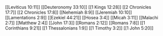 [[Leviticus 10:11]]
[[Deuteronomy 33:10]]
[[1 Kings 12:28]]
[[2 Chronicles 17:7]]
[[2 Chronicles 17:8]]
[[Nehemiah 8:9]]
[[Jeremiah 10:10]]
[[Lamentations 2:9]]
[[Ezekiel 44:21]]
[[Hosea 3:4]]
[[Micah 3:11]]
[[Malachi 2:7]]
[[Matthew 2:4]]
[[John 17:3]]
[[Romans 2:12]]
[[Romans 7:8]]
[[1 Corinthians 9:21]]
[[1 Thessalonians 1:9]]
[[1 Timothy 3:2]]
[[1 John 5:20]]
